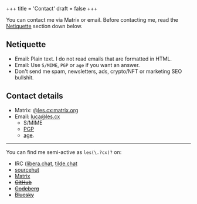 +++
title = 'Contact'
draft = false
+++

You can contact me via Matrix or email. Before contacting me, read the [Netiquette](#netiquette) section down below.

## Netiquette

* Email: Plain text. I do not read emails that are formatted in HTML.
* Email: Use `S/MIME`, `PGP` or `age` if you want an answer.
* Don't send me spam, newsletters, ads, crypto/NFT or marketing SEO bullshit.

## Contact details

* Matrix: [@les.cx:matrix.org](https://matrix.to/#/@les.cx:matrix.org)
* Email: [luca@les.cx](mailto:luca@les.cx)
    * S/MIME
    * [PGP](/.well-known/openpgpkey/hu/wbp7trgro48kdyd9oi1ykze9zj5hpqwb)
    * [age](/.well-known/security.txt).

---

You can find me semi-active as `les(\.?cx)?` on:

* IRC ([libera.chat](https://libera.chat), [tilde.chat](https://tilde.chat)
* [sourcehut](https://sr.ht/~les)
* [Matrix](https://matrix.to/#/@les.cx:matrix.org)
* ~~[GitHub](https://github.com/lescx)~~
* ~~[Codeberg](https://codeberg.org/les)~~
* ~~[Bluesky](https://bsky.app/profile/les.cx)~~
